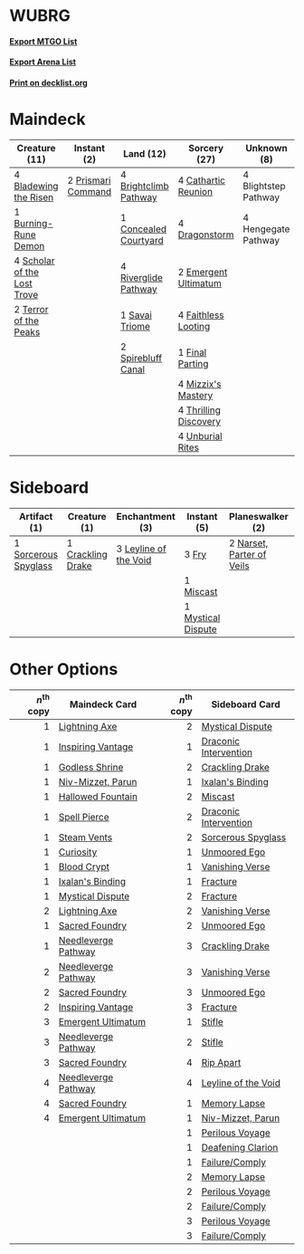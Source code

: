 # WUBRG

#### [Export MTGO List](../collection/WUBRG/WUBRG.txt)
#### [Export Arena List](../collection/WUBRG/WUBRG_arena.txt)
#### [Print on decklist.org](http://decklist.org/?deckmain=4%09Bladewing%20the%20Risen%0A4%09Blightstep%20Pathway%0A4%09Brightclimb%20Pathway%0A1%09Burning-Rune%20Demon%0A4%09Cathartic%20Reunion%0A1%09Concealed%20Courtyard%0A4%09Dragonstorm%0A2%09Emergent%20Ultimatum%0A4%09Faithless%20Looting%0A1%09Final%20Parting%0A4%09Hengegate%20Pathway%0A4%09Mizzix's%20Mastery%0A2%09Prismari%20Command%0A4%09Riverglide%20Pathway%0A1%09Savai%20Triome%0A4%09Scholar%20of%20the%20Lost%20Trove%0A2%09Spirebluff%20Canal%0A2%09Terror%20of%20the%20Peaks%0A4%09Thrilling%20Discovery%0A4%09Unburial%20Rites&deckside=1%09Crackling%20Drake%0A3%09Fry%0A3%09Leyline%20of%20the%20Void%0A1%09Miscast%0A1%09Mystical%20Dispute%0A2%09Narset,%20Parter%20of%20Veils%0A3%09Rip%20Apart%0A1%09Sorcerous%20Spyglass)
# Maindeck

|                                            Creature (11)                                             |                                         Instant (2)                                         |                                           Land (12)                                            |                                          Sorcery (27)                                          |    Unknown (8)     |
|------------------------------------------------------------------------------------------------------|---------------------------------------------------------------------------------------------|------------------------------------------------------------------------------------------------|------------------------------------------------------------------------------------------------|--------------------|
|4 [Bladewing the Risen](http://gatherer.wizards.com/Pages/Card/Details.aspx?multiverseid=433095)      |2 [Prismari Command](http://gatherer.wizards.com/Pages/Card/Details.aspx?multiverseid=513706)|4 [Brightclimb Pathway](http://gatherer.wizards.com/Pages/Card/Details.aspx?multiverseid=491911)|4 [Cathartic Reunion](http://gatherer.wizards.com/Pages/Card/Details.aspx?multiverseid=417682)  |4 Blightstep Pathway|
|1 [Burning-Rune Demon](http://gatherer.wizards.com/Pages/Card/Details.aspx?multiverseid=503689)       |                                                                                             |1 [Concealed Courtyard](http://gatherer.wizards.com/Pages/Card/Details.aspx?multiverseid=417818)|4 [Dragonstorm](http://gatherer.wizards.com/Pages/Card/Details.aspx?multiverseid=178015)        |4 Hengegate Pathway |
|4 [Scholar of the Lost Trove](http://gatherer.wizards.com/Pages/Card/Details.aspx?multiverseid=489181)|                                                                                             |4 [Riverglide Pathway](http://gatherer.wizards.com/Pages/Card/Details.aspx?multiverseid=491920) |2 [Emergent Ultimatum](http://gatherer.wizards.com/Pages/Card/Details.aspx?multiverseid=479705) |                    |
|2 [Terror of the Peaks](http://gatherer.wizards.com/Pages/Card/Details.aspx?multiverseid=485487)      |                                                                                             |1 [Savai Triome](http://gatherer.wizards.com/Pages/Card/Details.aspx?multiverseid=479773)       |4 [Faithless Looting](http://gatherer.wizards.com/Pages/Card/Details.aspx?multiverseid=389512)  |                    |
|                                                                                                      |                                                                                             |2 [Spirebluff Canal](http://gatherer.wizards.com/Pages/Card/Details.aspx?multiverseid=417822)   |1 [Final Parting](http://gatherer.wizards.com/Pages/Card/Details.aspx?multiverseid=442981)      |                    |
|                                                                                                      |                                                                                             |                                                                                                |4 [Mizzix's Mastery](http://gatherer.wizards.com/Pages/Card/Details.aspx?multiverseid=405304)   |                    |
|                                                                                                      |                                                                                             |                                                                                                |4 [Thrilling Discovery](http://gatherer.wizards.com/Pages/Card/Details.aspx?multiverseid=513735)|                    |
|                                                                                                      |                                                                                             |                                                                                                |4 [Unburial Rites](http://gatherer.wizards.com/Pages/Card/Details.aspx?multiverseid=227087)     |                    |


# Sideboard

|                                         Artifact (1)                                          |                                        Creature (1)                                        |                                        Enchantment (3)                                         |                                         Instant (5)                                         |                                          Planeswalker (2)                                          |                                     Sorcery (3)                                      |
|-----------------------------------------------------------------------------------------------|--------------------------------------------------------------------------------------------|------------------------------------------------------------------------------------------------|---------------------------------------------------------------------------------------------|----------------------------------------------------------------------------------------------------|--------------------------------------------------------------------------------------|
|1 [Sorcerous Spyglass](http://gatherer.wizards.com/Pages/Card/Details.aspx?multiverseid=435407)|1 [Crackling Drake](http://gatherer.wizards.com/Pages/Card/Details.aspx?multiverseid=452913)|3 [Leyline of the Void](http://gatherer.wizards.com/Pages/Card/Details.aspx?multiverseid=107682)|3 [Fry](http://gatherer.wizards.com/Pages/Card/Details.aspx?multiverseid=466894)             |2 [Narset, Parter of Veils](http://gatherer.wizards.com/Pages/Card/Details.aspx?multiverseid=460988)|3 [Rip Apart](http://gatherer.wizards.com/Pages/Card/Details.aspx?multiverseid=513717)|
|                                                                                               |                                                                                            |                                                                                                |1 [Miscast](http://gatherer.wizards.com/Pages/Card/Details.aspx?multiverseid=485380)         |                                                                                                    |                                                                                      |
|                                                                                               |                                                                                            |                                                                                                |1 [Mystical Dispute](http://gatherer.wizards.com/Pages/Card/Details.aspx?multiverseid=473020)|                                                                                                    |                                                                                      |


# Other Options

|*n*<sup>th</sup> copy|                                        Maindeck Card                                         |*n*<sup>th</sup> copy|                                         Sideboard Card                                         |
|--------------------:|----------------------------------------------------------------------------------------------|--------------------:|------------------------------------------------------------------------------------------------|
|                    1|[Lightning Axe](http://gatherer.wizards.com/Pages/Card/Details.aspx?multiverseid=409925)      |                    2|[Mystical Dispute](http://gatherer.wizards.com/Pages/Card/Details.aspx?multiverseid=473020)     |
|                    1|[Inspiring Vantage](http://gatherer.wizards.com/Pages/Card/Details.aspx?multiverseid=417819)  |                    1|[Draconic Intervention](http://gatherer.wizards.com/Pages/Card/Details.aspx?multiverseid=513573)|
|                    1|[Godless Shrine](http://gatherer.wizards.com/Pages/Card/Details.aspx?multiverseid=405099)     |                    2|[Crackling Drake](http://gatherer.wizards.com/Pages/Card/Details.aspx?multiverseid=452913)      |
|                    1|[Niv-Mizzet, Parun](http://gatherer.wizards.com/Pages/Card/Details.aspx?multiverseid=452942)  |                    1|[Ixalan's Binding](http://gatherer.wizards.com/Pages/Card/Details.aspx?multiverseid=435168)     |
|                    1|[Hallowed Fountain](http://gatherer.wizards.com/Pages/Card/Details.aspx?multiverseid=97071)   |                    2|[Miscast](http://gatherer.wizards.com/Pages/Card/Details.aspx?multiverseid=485380)              |
|                    1|[Spell Pierce](http://gatherer.wizards.com/Pages/Card/Details.aspx?multiverseid=425876)       |                    2|[Draconic Intervention](http://gatherer.wizards.com/Pages/Card/Details.aspx?multiverseid=513573)|
|                    1|[Steam Vents](http://gatherer.wizards.com/Pages/Card/Details.aspx?multiverseid=405109)        |                    2|[Sorcerous Spyglass](http://gatherer.wizards.com/Pages/Card/Details.aspx?multiverseid=435407)   |
|                    1|[Curiosity](http://gatherer.wizards.com/Pages/Card/Details.aspx?multiverseid=45240)           |                    1|[Unmoored Ego](http://gatherer.wizards.com/Pages/Card/Details.aspx?multiverseid=452962)         |
|                    1|[Blood Crypt](http://gatherer.wizards.com/Pages/Card/Details.aspx?multiverseid=97102)         |                    1|[Vanishing Verse](http://gatherer.wizards.com/Pages/Card/Details.aspx?multiverseid=513736)      |
|                    1|[Ixalan's Binding](http://gatherer.wizards.com/Pages/Card/Details.aspx?multiverseid=435168)   |                    1|[Fracture](http://gatherer.wizards.com/Pages/Card/Details.aspx?multiverseid=513680)             |
|                    1|[Mystical Dispute](http://gatherer.wizards.com/Pages/Card/Details.aspx?multiverseid=473020)   |                    2|[Fracture](http://gatherer.wizards.com/Pages/Card/Details.aspx?multiverseid=513680)             |
|                    2|[Lightning Axe](http://gatherer.wizards.com/Pages/Card/Details.aspx?multiverseid=409925)      |                    2|[Vanishing Verse](http://gatherer.wizards.com/Pages/Card/Details.aspx?multiverseid=513736)      |
|                    1|[Sacred Foundry](http://gatherer.wizards.com/Pages/Card/Details.aspx?multiverseid=405106)     |                    2|[Unmoored Ego](http://gatherer.wizards.com/Pages/Card/Details.aspx?multiverseid=452962)         |
|                    1|[Needleverge Pathway](http://gatherer.wizards.com/Pages/Card/Details.aspx?multiverseid=491918)|                    3|[Crackling Drake](http://gatherer.wizards.com/Pages/Card/Details.aspx?multiverseid=452913)      |
|                    2|[Needleverge Pathway](http://gatherer.wizards.com/Pages/Card/Details.aspx?multiverseid=491918)|                    3|[Vanishing Verse](http://gatherer.wizards.com/Pages/Card/Details.aspx?multiverseid=513736)      |
|                    2|[Sacred Foundry](http://gatherer.wizards.com/Pages/Card/Details.aspx?multiverseid=405106)     |                    3|[Unmoored Ego](http://gatherer.wizards.com/Pages/Card/Details.aspx?multiverseid=452962)         |
|                    2|[Inspiring Vantage](http://gatherer.wizards.com/Pages/Card/Details.aspx?multiverseid=417819)  |                    3|[Fracture](http://gatherer.wizards.com/Pages/Card/Details.aspx?multiverseid=513680)             |
|                    3|[Emergent Ultimatum](http://gatherer.wizards.com/Pages/Card/Details.aspx?multiverseid=479705) |                    1|[Stifle](http://gatherer.wizards.com/Pages/Card/Details.aspx?multiverseid=382377)               |
|                    3|[Needleverge Pathway](http://gatherer.wizards.com/Pages/Card/Details.aspx?multiverseid=491918)|                    2|[Stifle](http://gatherer.wizards.com/Pages/Card/Details.aspx?multiverseid=382377)               |
|                    3|[Sacred Foundry](http://gatherer.wizards.com/Pages/Card/Details.aspx?multiverseid=405106)     |                    4|[Rip Apart](http://gatherer.wizards.com/Pages/Card/Details.aspx?multiverseid=513717)            |
|                    4|[Needleverge Pathway](http://gatherer.wizards.com/Pages/Card/Details.aspx?multiverseid=491918)|                    4|[Leyline of the Void](http://gatherer.wizards.com/Pages/Card/Details.aspx?multiverseid=107682)  |
|                    4|[Sacred Foundry](http://gatherer.wizards.com/Pages/Card/Details.aspx?multiverseid=405106)     |                    1|[Memory Lapse](http://gatherer.wizards.com/Pages/Card/Details.aspx?multiverseid=3924)           |
|                    4|[Emergent Ultimatum](http://gatherer.wizards.com/Pages/Card/Details.aspx?multiverseid=479705) |                    1|[Niv-Mizzet, Parun](http://gatherer.wizards.com/Pages/Card/Details.aspx?multiverseid=452942)    |
|                     |                                                                                              |                    1|[Perilous Voyage](http://gatherer.wizards.com/Pages/Card/Details.aspx?multiverseid=435219)      |
|                     |                                                                                              |                    1|[Deafening Clarion](http://gatherer.wizards.com/Pages/Card/Details.aspx?multiverseid=452915)    |
|                     |                                                                                              |                    1|[Failure/Comply](http://gatherer.wizards.com/Pages/Card/Details.aspx?multiverseid=426923)       |
|                     |                                                                                              |                    2|[Memory Lapse](http://gatherer.wizards.com/Pages/Card/Details.aspx?multiverseid=3924)           |
|                     |                                                                                              |                    2|[Perilous Voyage](http://gatherer.wizards.com/Pages/Card/Details.aspx?multiverseid=435219)      |
|                     |                                                                                              |                    2|[Failure/Comply](http://gatherer.wizards.com/Pages/Card/Details.aspx?multiverseid=426923)       |
|                     |                                                                                              |                    3|[Perilous Voyage](http://gatherer.wizards.com/Pages/Card/Details.aspx?multiverseid=435219)      |
|                     |                                                                                              |                    3|[Failure/Comply](http://gatherer.wizards.com/Pages/Card/Details.aspx?multiverseid=426923)       |

